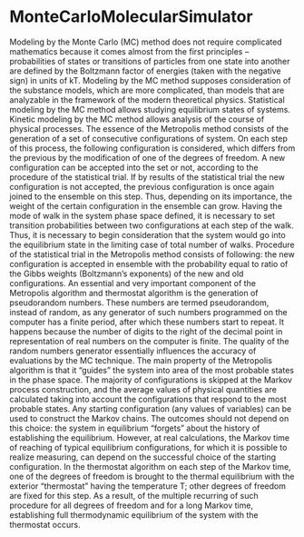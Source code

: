 # MonteCarloMolecularSimulator
Modeling by the Monte Carlo (MC) method does not require complicated mathematics because it comes almost from the first principles – probabilities of states or transitions of particles from one state into another are defined by the Boltzmann factor of energies (taken with the negative sign) in units of kT. Modeling by the MC method supposes consideration of the substance models, which are more complicated, than models that are analyzable in the framework of the modern theoretical physics. Statistical modeling by the MC method allows studying equilibrium states of systems. Kinetic modeling by the MC method allows analysis of the course of physical processes.
The essence of the Metropolis method consists of the generation of a set of consecutive configurations of system. On each step of this process, the following configuration is considered, which differs from the previous by the modification of one of the degrees of freedom. A new configuration can be accepted into the set or not, according to the procedure of the statistical trial. If by results of the statistical trial the new configuration is not accepted, the previous configuration is once again joined to the ensemble on this step. Thus, depending on its importance, the weight of the certain configuration in the ensemble can grow. Having the mode of walk in the system phase space defined, it is necessary to set transition probabilities between two configurations at each step of the walk. Thus, it is necessary to begin consideration that the system would go into the equilibrium state in the limiting case of total number of walks.
Procedure of the statistical trial in the Metropolis method consists of following: the new configuration is accepted in ensemble with the probability equal to ratio of the Gibbs weights (Boltzmann’s exponents) of the new and old configurations.
An essential and very important component of the Metropolis algorithm and thermostat algorithm is the generation of pseudorandom numbers. These numbers are termed pseudorandom, instead of random, as any generator of such numbers programmed on the computer has a finite period, after which these numbers start to repeat. It happens because the number of digits to the right of the decimal point in representation of real numbers on the computer is finite. The quality of the random numbers generator essentially influences the accuracy of evaluations by the MC technique. The main property of the Metropolis algorithm is that it “guides” the system into area of the most probable states in the phase space. The majority of configurations is skipped at the Markov process construction, and the average values of physical quantities are calculated taking into account the configurations that respond to the most probable states. Any starting configuration (any values of variables) can be used to construct the Markov chains. The outcomes should not depend on this choice: the system in equilibrium “forgets” about the history of establishing the equilibrium. However, at real calculations, the Markov time of reaching of typical equilibrium configurations, for which it is possible to realize measuring, can depend on the successful choice of the starting configuration.
In the thermostat algorithm on each step of the Markov time, one of the degrees of freedom is brought to the thermal equilibrium with the exterior “thermostat” having the temperature T; other degrees of freedom are fixed for this step. As a result, of the multiple recurring of such procedure for all degrees of freedom and for a long Markov time, establishing full thermodynamic equilibrium of the system with the thermostat occurs.
